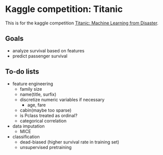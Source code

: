 # Kaggle competition: Titanic

This is for the kaggle competition [Titanic: Machine Learning from Disaster](https://www.kaggle.com/c/Titanic/).

## Goals
- analyze survival based on features
- predict passenger survival

## To-do lists
- feature engineering
	- family size
	- name(title, surfix)
	- discretize numeric variables if necessary
		- age, fare
	- cabin(maybe too sparse)
	- is Pclass treated as ordinal?
	- categorical correlation
- data imputation
	- MICE
- classification
	- dead-biased (higher survival rate in training set)
	- unsupervised pretraining